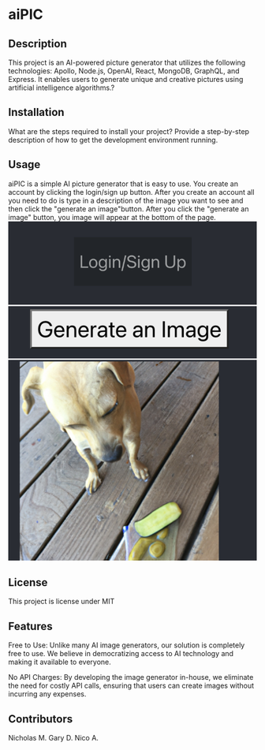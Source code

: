 # aiPIC

## Description
This project is an AI-powered picture generator that utilizes the following technologies: Apollo, Node.js, OpenAI, React, MongoDB, GraphQL, and Express. It enables users to generate unique and creative pictures using artificial intelligence algorithms.?




## Installation

What are the steps required to install your project? Provide a step-by-step description of how to get the development environment running.

## Usage
aiPIC is a simple AI picture generator that is easy to use. You create an account by clicking the login/sign up button. After you create an account all you need to do is type in a description of the image you want to see and then click the "generate an image"button. After you click the "generate an image" button, you image will appear at the bottom of the page.
![screenshot of site](client/public/login.png)
![screenshot of site](client/public/generate.png)
![screenshot of site](client/public/dog.png)




## License
This project is license under MIT

## Features
Free to Use: Unlike many AI image generators, our solution is completely free to use. We believe in democratizing access to AI technology and making it available to everyone.

No API Charges: By developing the image generator in-house, we eliminate the need for costly API calls, ensuring that users can create images without incurring any expenses.



## Contributors
Nicholas M.
Gary D.
Nico A.



